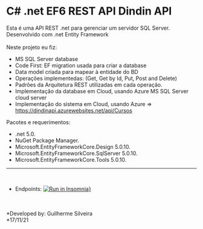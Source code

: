 <h1>C# .net EF6 REST API Dindin API</h1>

Esta é uma API REST .net para gerenciar um servidor SQL Server. Desenvolvido com .net Entity Framework</br>
</br>Neste projeto eu fiz:

* MS SQL Server database
* Code First: EF migration usada para criar a database
* Data model criada para mapear à entidade do BD
* Operações implementedas: (Get, Get by Id, Put, Post and Delete)
* Padrões da Arquitetura REST utilizadas em cada operação.
* Implementação da database em Cloud, usando Azure MS SQL Server cloud server
* Implementação do sistema em Cloud, usando Azure => https://dindinapi.azurewebsites.net/api/Cursos

Pacotes e requerimentos:

* .net 5.0.
* NuGet Package Manager.
* Microsoft.EntityFrameworkCore.Design 5.0.10.
* Microsoft.EntityFrameworkCore.SqlServer 5.0.10.
* Microsoft.EntityFrameworkCore.Tools 5.0.10.

***
<br>

* Endpoints: 
[![Run in Insomnia}](https://insomnia.rest/images/run.svg)](https://insomnia.rest/run/?label=Dindin%20API&uri=https%3A%2F%2Fgithub.com%2Fsilveira-g%2FDindinAPI%2Fblob%2Fmain%2FInsomnia_API)

<br><br>
*Developed by: Guilherme Silveira<br>
*17/11/21



